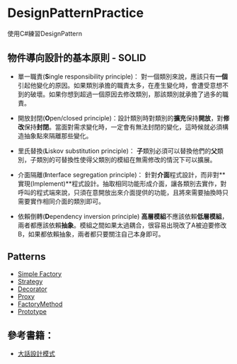 # DesignPatternPractice
使用C#練習DesignPattern


## 物件導向設計的基本原則 - SOLID

* 單一職責(**S**ingle responsibility principle)：
對一個類別來說，應該只有**一個**引起他變化的原因。如果類別承擔的職責太多，在產生變化時，會遭受意想不到的破壞。如果你想到超過一個原因去修改類別，那該類別就承擔了過多的職責。


* 開放封閉(**O**pen/closed principle)：設計類別時對類別的**擴充**保持**開放**，對**修改**保持**封閉**。當面對需求變化時，一定會有無法封閉的變化，這時候就必須構造抽象點來隔離那些變化。


* 里氏替換(**L**iskov substitution principle)：
**子**類別必須可以替換他們的**父**類別，子類別的可替換性使得父類別的模組在無需修改的情況下可以擴展。


* 介面隔離(**I**nterface segregation principle)：
針對**介面**程式設計，而非對**實現(Implement)**程式設計。抽取相同功能形成介面，讓各類別去實作，對呼叫的程式端來說，只須在意開放出來介面提供的功能，且將來需要抽換時只需要實作相同介面的類別即可。


* 依賴倒轉(**D**ependency inversion principle)
**高層模組**不應該依賴**低層模組**，兩者都應該依賴**抽象**。模組之間如果太過耦合，很容易出現改了A被迫要修改B，如果都依賴抽象，兩者都只要關注自己本身即可。



## Patterns

* [Simple Factory](https://github.com/BryanYu/DesignPatternPractice/tree/master/SimpleFactory/)
* [Strategy](https://github.com/BryanYu/DesignPatternPractice/tree/master/Factory/)
* [Decorator](https://github.com/BryanYu/DesignPatternPractice/tree/master/Decorator/)
* [Proxy](https://github.com/BryanYu/DesignPatternPractice/tree/master/Proxy/)
* [FactoryMethod](https://github.com/BryanYu/DesignPatternPractice/tree/master/FactoryMethod/)
* [Prototype](https://github.com/BryanYu/DesignPatternPractice/blob/master/Prototype/)


## 參考書籍：
* [大話設計模式](https://www.tenlong.com.tw/products/9789866072116/)
